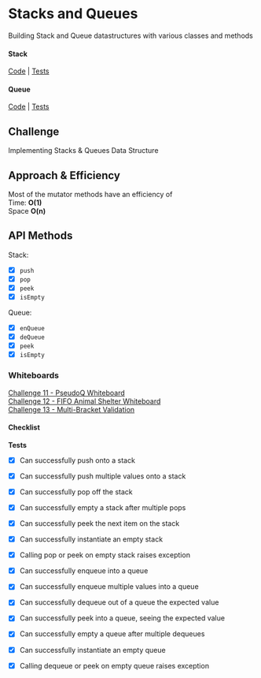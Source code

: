 # Stacks and Queues
Building Stack and Queue datastructures with various classes and methods

#### Stack
[Code](Stack.java) | [Tests](../../../../../../challenge401/src/test/java/datastructures/StackTest.java)

#### Queue
[Code](Queue.java) | [Tests](../../../../../../challenge401/src/test/java/datastructures/QueueTest.java)

## Challenge
Implementing Stacks & Queues Data Structure

## Approach & Efficiency
Most of the mutator methods have an efficiency of <br>
Time: **O(1)** <br>
Space **O(n)**

## API Methods
Stack:
- [x] `push` 
- [x] `pop`
- [x] `peek`
- [x] `isEmpty`

Queue: 
- [x] `enQueue`
- [x] `deQueue`
- [x] `peek`
- [x] `isEmpty`

### Whiteboards 
[Challenge 11 - PseudoQ Whiteboard](../../../../../../challenge401/src/main/resources/READMEs/README-PsuedoQ.md)<br>
[Challenge 12 - FIFO Animal Shelter Whiteboard](../../codechallenges/fifoshelter/README.md)<br>
[Challenge 13 - Multi-Bracket Validation](../../../../../../challenge401/src/main/java/codechallenges/multibracket)


#### Checklist

**Tests**
- [x] Can successfully push onto a stack
- [x] Can successfully push multiple values onto a stack
- [x] Can successfully pop off the stack
- [x] Can successfully empty a stack after multiple pops
- [x] Can successfully peek the next item on the stack
- [x] Can successfully instantiate an empty stack
- [x] Calling pop or peek on empty stack raises exception
- [x] Can successfully enqueue into a queue
- [x] Can successfully enqueue multiple values into a queue
- [x] Can successfully dequeue out of a queue the expected value
- [x] Can successfully peek into a queue, seeing the expected value
- [x] Can successfully empty a queue after multiple dequeues
- [x] Can successfully instantiate an empty queue
- [x] Calling dequeue or peek on empty queue raises exception


